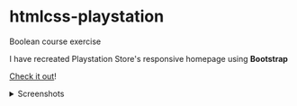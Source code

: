 # htmlcss-playstation

Boolean course exercise 

I have recreated Playstation Store's responsive homepage using **Bootstrap**

<a href="https://elmurie.github.io/htmlcss-playstation">Check it out</a>!

<details>
  <summary>Screenshots</summary>
  <img src="https://i.imgur.com/H4tAUIC.png" name="1">
  <img src="https://i.imgur.com/fFbQAlI.png" name="2">
  <img src="https://i.imgur.com/yKw5nUj.png" name="3">
</details>
